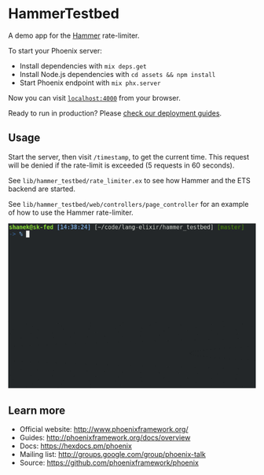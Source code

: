 # HammerTestbed

A demo app for the [Hammer](https://github.com/ExHammer/hammer) rate-limiter.

To start your Phoenix server:

  * Install dependencies with `mix deps.get`
  * Install Node.js dependencies with `cd assets && npm install`
  * Start Phoenix endpoint with `mix phx.server`

Now you can visit [`localhost:4000`](http://localhost:4000) from your browser.

Ready to run in production? Please [check our deployment guides](http://www.phoenixframework.org/docs/deployment).

## Usage

Start the server, then visit `/timestamp`, to get the current time. This request will be denied if
the rate-limit is exceeded (5 requests in 60 seconds).

See `lib/hammer_testbed/rate_limiter.ex` to see how Hammer and the ETS backend are started.

See `lib/hammer_testbed/web/controllers/page_controller` for an example of how to use
the Hammer rate-limiter.


![Rate Limiter Demo](rate-limit-demo.gif)


## Learn more

  * Official website: http://www.phoenixframework.org/
  * Guides: http://phoenixframework.org/docs/overview
  * Docs: https://hexdocs.pm/phoenix
  * Mailing list: http://groups.google.com/group/phoenix-talk
  * Source: https://github.com/phoenixframework/phoenix
